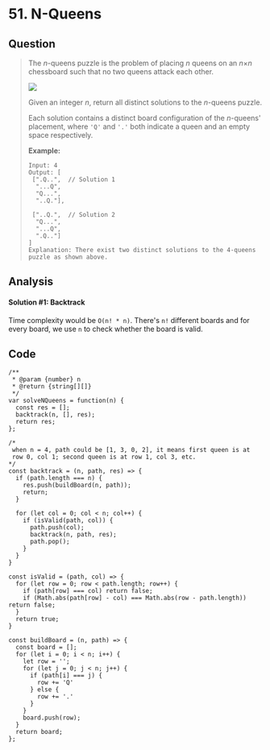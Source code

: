 # 51. N-Queens

## Question

> The _n_-queens puzzle is the problem of placing _n_ queens on an _n_×_n_ chessboard such that no two queens attack each other.
>
> ![](https://assets.leetcode.com/uploads/2018/10/12/8-queens.png)
>
> Given an integer _n_, return all distinct solutions to the _n_-queens puzzle.
>
> Each solution contains a distinct board configuration of the _n_-queens' placement, where `'Q'` and `'.'` both indicate a queen and an empty space respectively.
>
> **Example:**
>
> ```text
> Input: 4
> Output: [
>  [".Q..",  // Solution 1
>   "...Q",
>   "Q...",
>   "..Q."],
>
>  ["..Q.",  // Solution 2
>   "Q...",
>   "...Q",
>   ".Q.."]
> ]
> Explanation: There exist two distinct solutions to the 4-queens puzzle as shown above.
> ```

## Analysis

#### Solution \#1: Backtrack

Time complexity would be `O(n! * n)`. There's `n!` different boards and for every board, we use `n` to check whether the board is valid.

## Code

```text
/**
 * @param {number} n
 * @return {string[][]}
 */
var solveNQueens = function(n) {
  const res = [];
  backtrack(n, [], res);
  return res;
};

/*
 when n = 4, path could be [1, 3, 0, 2], it means first queen is at
 row 0, col 1; second queen is at row 1, col 3, etc.
*/
const backtrack = (n, path, res) => {
  if (path.length === n) {
    res.push(buildBoard(n, path));
    return;
  }
  
  for (let col = 0; col < n; col++) {
    if (isValid(path, col)) {
      path.push(col);
      backtrack(n, path, res);
      path.pop();
    }
  }
}

const isValid = (path, col) => {
  for (let row = 0; row < path.length; row++) {
    if (path[row] === col) return false;
    if (Math.abs(path[row] - col) === Math.abs(row - path.length)) return false;
  }
  return true;
}

const buildBoard = (n, path) => {
  const board = [];
  for (let i = 0; i < n; i++) {
    let row = '';
    for (let j = 0; j < n; j++) {
      if (path[i] === j) {
        row += 'Q'
      } else {
        row += '.'
      }
    }
    board.push(row);
  }
  return board;
};
```

